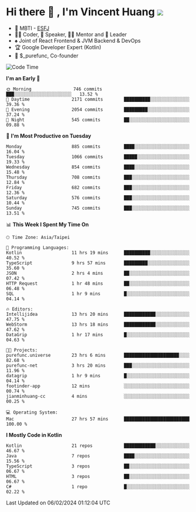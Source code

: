 # Hi there 👋 , I'm Vincent Huang ![](https://komarev.com/ghpvc/?username=Jian-Min-Huang)
- 👀 MBTI - [ESFJ](https://www.16personalities.com/esfj-personality)
- 👨‍💻 Coder, 🎤 Speaker, 👨‍🏫 Mentor and 🚀 Leader
- ♠️ Joint of React Frontend & JVM Backend & DevOps
- 🏆 Google Developer Expert (Kotlin)
- 💼 $_purefunc, Co-founder

<!--START_SECTION:waka-->
![Code Time](http://img.shields.io/badge/Code%20Time-3%2C362%20hrs%2021%20mins-blue)

**I'm an Early 🐤** 

```text
🌞 Morning                746 commits         ███░░░░░░░░░░░░░░░░░░░░░░   13.52 % 
🌆 Daytime                2171 commits        ██████████░░░░░░░░░░░░░░░   39.36 % 
🌃 Evening                2054 commits        █████████░░░░░░░░░░░░░░░░   37.24 % 
🌙 Night                  545 commits         ██░░░░░░░░░░░░░░░░░░░░░░░   09.88 % 
```
📅 **I'm Most Productive on Tuesday** 

```text
Monday                   885 commits         ████░░░░░░░░░░░░░░░░░░░░░   16.04 % 
Tuesday                  1066 commits        █████░░░░░░░░░░░░░░░░░░░░   19.33 % 
Wednesday                854 commits         ████░░░░░░░░░░░░░░░░░░░░░   15.48 % 
Thursday                 708 commits         ███░░░░░░░░░░░░░░░░░░░░░░   12.84 % 
Friday                   682 commits         ███░░░░░░░░░░░░░░░░░░░░░░   12.36 % 
Saturday                 576 commits         ███░░░░░░░░░░░░░░░░░░░░░░   10.44 % 
Sunday                   745 commits         ███░░░░░░░░░░░░░░░░░░░░░░   13.51 % 
```


📊 **This Week I Spent My Time On** 

```text
🕑︎ Time Zone: Asia/Taipei

💬 Programming Languages: 
Kotlin                   11 hrs 19 mins      ██████████░░░░░░░░░░░░░░░   40.52 % 
TypeScript               9 hrs 57 mins       █████████░░░░░░░░░░░░░░░░   35.60 % 
JSON                     2 hrs 4 mins        ██░░░░░░░░░░░░░░░░░░░░░░░   07.42 % 
HTTP Request             1 hr 48 mins        ██░░░░░░░░░░░░░░░░░░░░░░░   06.48 % 
SQL                      1 hr 9 mins         █░░░░░░░░░░░░░░░░░░░░░░░░   04.14 % 

🔥 Editors: 
Intellijidea             13 hrs 20 mins      ████████████░░░░░░░░░░░░░   47.75 % 
WebStorm                 13 hrs 18 mins      ████████████░░░░░░░░░░░░░   47.62 % 
DataGrip                 1 hr 17 mins        █░░░░░░░░░░░░░░░░░░░░░░░░   04.63 % 

🐱‍💻 Projects: 
purefunc.universe        23 hrs 6 mins       █████████████████████░░░░   82.68 % 
purefunc-net             3 hrs 20 mins       ███░░░░░░░░░░░░░░░░░░░░░░   11.96 % 
datagrip                 1 hr 9 mins         █░░░░░░░░░░░░░░░░░░░░░░░░   04.14 % 
footinder-app            12 mins             ░░░░░░░░░░░░░░░░░░░░░░░░░   00.74 % 
jianminhuang-cc          4 mins              ░░░░░░░░░░░░░░░░░░░░░░░░░   00.25 % 

💻 Operating System: 
Mac                      27 hrs 57 mins      █████████████████████████   100.00 % 
```

**I Mostly Code in Kotlin** 

```text
Kotlin                   21 repos            ████████████░░░░░░░░░░░░░   46.67 % 
Java                     7 repos             ████░░░░░░░░░░░░░░░░░░░░░   15.56 % 
TypeScript               3 repos             ██░░░░░░░░░░░░░░░░░░░░░░░   06.67 % 
HTML                     3 repos             ██░░░░░░░░░░░░░░░░░░░░░░░   06.67 % 
C#                       1 repo              █░░░░░░░░░░░░░░░░░░░░░░░░   02.22 % 
```




 Last Updated on 06/02/2024 01:12:04 UTC
<!--END_SECTION:waka-->
